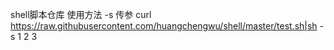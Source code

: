 shell脚本仓库
使用方法
-s 传参
curl https://raw.githubusercontent.com/huangchengwu/shell/master/test.sh|sh -s 1 2 3

